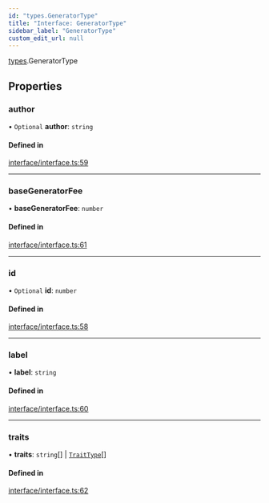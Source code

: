 ```yaml
---
id: "types.GeneratorType"
title: "Interface: GeneratorType"
sidebar_label: "GeneratorType"
custom_edit_url: null
---
```


[types](../namespaces/types.md).GeneratorType

## Properties

### author

• `Optional` **author**: `string`

#### Defined in

[interface/interface.ts:59](https://github.com/CityOfZion/isengard/blob/78e7dfb/sdk/src/interface/interface.ts#L59)

___

### baseGeneratorFee

• **baseGeneratorFee**: `number`

#### Defined in

[interface/interface.ts:61](https://github.com/CityOfZion/isengard/blob/78e7dfb/sdk/src/interface/interface.ts#L61)

___

### id

• `Optional` **id**: `number`

#### Defined in

[interface/interface.ts:58](https://github.com/CityOfZion/isengard/blob/78e7dfb/sdk/src/interface/interface.ts#L58)

___

### label

• **label**: `string`

#### Defined in

[interface/interface.ts:60](https://github.com/CityOfZion/isengard/blob/78e7dfb/sdk/src/interface/interface.ts#L60)

___

### traits

• **traits**: `string`[] \| [`TraitType`](types.TraitType.md)[]

#### Defined in

[interface/interface.ts:62](https://github.com/CityOfZion/isengard/blob/78e7dfb/sdk/src/interface/interface.ts#L62)
